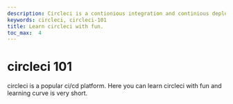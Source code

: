 ```yaml
---
description: Circleci is a contionious integration and continious deployment platform.
keywords: circleci, circleci-101
title: Learn circleci with fun.
toc_max:  4
---
```


# circleci 101
circleci is a popular ci/cd platform. Here you can learn circleci with fun and learning curve is very short.


